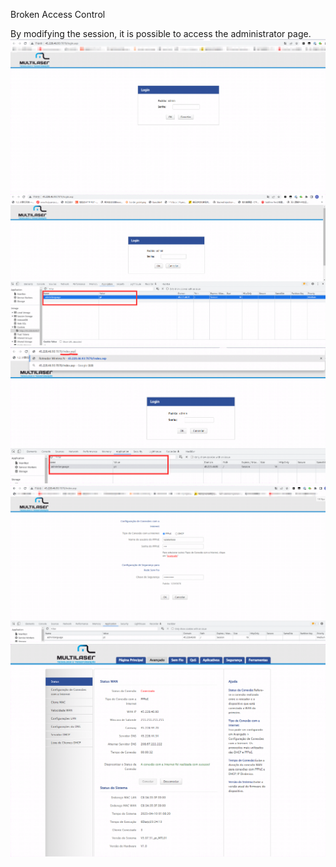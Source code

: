 Broken Access Control

By modifying the session, it is possible to access the administrator page.
![](1.png)
![](2.png)
![](3.png)
![](4.png)
![](5.png)

